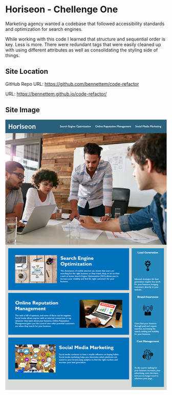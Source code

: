 # Horiseon - Chellenge One

Marketing agency wanted a codebase that followed accessibility standards and optimization for search engines.

While working with this code I learned that structure and sequential order is key. Less is more. There were redundant tags that were easily cleaned up with using different attributes as well as consolidating the styling side of things.

## Site Location

GitHub Repo URL: https://github.com/bennettem/code-refactor

URL: https://bennettem.github.io/code-refactor/

## Site Image

![alt text](https://github.com/bennettem/code-refactor/blob/main/Develop/assets/images/mockup.png)
